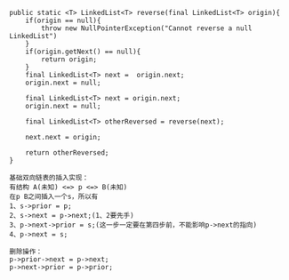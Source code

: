 	public static <T> LinkedList<T> reverse(final LinkedList<T> origin){
		if(origin == null){
			throw new NullPointerException("Cannot reverse a null LinkedList")
		}
		if(origin.getNext() == null){
			return origin;
		}
		final LinkedList<T> next =  origin.next;
		origin.next = null;

		final LinkedList<T> next = origin.next;
		origin.next = null;

		final LinkedList<T> otherReversed = reverse(next);

		next.next = origin;

		return otherReversed;
	}

	基础双向链表的插入实现：
	有结构 A(未知) <=> p <=> B(未知)
	在p B之间插入一个s，所以有
	1、s->prior = p;
	2、s->next = p->next;(1、2要先手)
	3、p->next->prior = s;(这一步一定要在第四步前，不能影响p->next的指向)
	4、p->next = s;

	删除操作：
	p->prior->next = p->next;
	p->next->prior = p->prior;